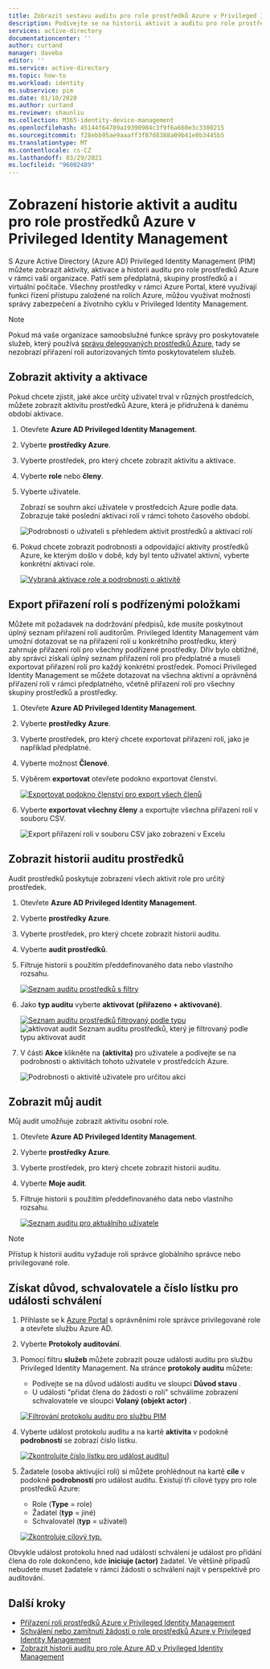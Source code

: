 ```yaml
---
title: Zobrazit sestavu auditu pro role prostředků Azure v Privileged Identity Management (PIM) – Azure AD | Microsoft Docs
description: Podívejte se na historii aktivit a auditu pro role prostředků Azure v Azure AD Privileged Identity Management (PIM).
services: active-directory
documentationcenter: ''
author: curtand
manager: daveba
editor: ''
ms.service: active-directory
ms.topic: how-to
ms.workload: identity
ms.subservice: pim
ms.date: 01/10/2020
ms.author: curtand
ms.reviewer: shaunliu
ms.collection: M365-identity-device-management
ms.openlocfilehash: 45144f64789a19390984c3f9f6a660e3c3300215
ms.sourcegitcommit: f28ebb95ae9aaaff3f87d8388a09b41e0b3445b5
ms.translationtype: MT
ms.contentlocale: cs-CZ
ms.lasthandoff: 03/29/2021
ms.locfileid: "96002489"
---
```

# <a name="view-activity-and-audit-history-for-azure-resource-roles-in-privileged-identity-management"></a>Zobrazení historie aktivit a auditu pro role prostředků Azure v Privileged Identity Management

S Azure Active Directory (Azure AD) Privileged Identity Management (PIM) můžete zobrazit aktivity, aktivace a historii auditu pro role prostředků Azure v rámci vaší organizace. Patří sem předplatná, skupiny prostředků a i virtuální počítače. Všechny prostředky v rámci Azure Portal, které využívají funkci řízení přístupu založené na rolích Azure, můžou využívat možnosti správy zabezpečení a životního cyklu v Privileged Identity Management.

> [!NOTE]
> Pokud má vaše organizace samoobslužné funkce správy pro poskytovatele služeb, který používá [správu delegovaných prostředků Azure](../../lighthouse/concepts/azure-delegated-resource-management.md), tady se nezobrazí přiřazení rolí autorizovaných tímto poskytovatelem služeb.

## <a name="view-activity-and-activations"></a>Zobrazit aktivity a aktivace

Pokud chcete zjistit, jaké akce určitý uživatel trval v různých prostředcích, můžete zobrazit aktivitu prostředků Azure, která je přidružená k danému období aktivace.

1. Otevřete **Azure AD Privileged Identity Management**.

1. Vyberte **prostředky Azure**.

1. Vyberte prostředek, pro který chcete zobrazit aktivitu a aktivace.

1. Vyberte **role** nebo **členy**.

1. Vyberte uživatele.

    Zobrazí se souhrn akcí uživatele v prostředcích Azure podle data. Zobrazuje také poslední aktivaci rolí v rámci tohoto časového období.

    ![Podrobnosti o uživateli s přehledem aktivit prostředků a aktivací rolí](media/azure-pim-resource-rbac/rbac-user-details.png)

1. Pokud chcete zobrazit podrobnosti a odpovídající aktivity prostředků Azure, ke kterým došlo v době, kdy byl tento uživatel aktivní, vyberte konkrétní aktivaci role.

    [![Vybraná aktivace role a podrobnosti o aktivitě](media/azure-pim-resource-rbac/export-membership.png "Vybraná aktivace role a podrobnosti o aktivitě")](media/azure-pim-resource-rbac/export-membership.png)

## <a name="export-role-assignments-with-children"></a>Export přiřazení rolí s podřízenými položkami

Můžete mít požadavek na dodržování předpisů, kde musíte poskytnout úplný seznam přiřazení rolí auditorům. Privileged Identity Management vám umožní dotazovat se na přiřazení rolí u konkrétního prostředku, který zahrnuje přiřazení rolí pro všechny podřízené prostředky. Dřív bylo obtížné, aby správci získali úplný seznam přiřazení rolí pro předplatné a museli exportovat přiřazení rolí pro každý konkrétní prostředek. Pomocí Privileged Identity Management se můžete dotazovat na všechna aktivní a oprávněná přiřazení rolí v rámci předplatného, včetně přiřazení rolí pro všechny skupiny prostředků a prostředky.

1. Otevřete **Azure AD Privileged Identity Management**.

1. Vyberte **prostředky Azure**.

1. Vyberte prostředek, pro který chcete exportovat přiřazení rolí, jako je například předplatné.

1. Vyberte možnost **Členové**.

1. Výběrem **exportovat** otevřete podokno exportovat členství.

    [![Exportovat podokno členství pro export všech členů](media/azure-pim-resource-rbac/export-membership.png "Exportovat stránku členství pro export všech členů")](media/azure-pim-resource-rbac/export-membership.png)

1. Vyberte **exportovat všechny členy** a exportujte všechna přiřazení rolí v souboru CSV.

    ![Export přiřazení rolí v souboru CSV jako zobrazení v Excelu](media/azure-pim-resource-rbac/export-csv.png)

## <a name="view-resource-audit-history"></a>Zobrazit historii auditu prostředků

Audit prostředků poskytuje zobrazení všech aktivit role pro určitý prostředek.

1. Otevřete **Azure AD Privileged Identity Management**.

1. Vyberte **prostředky Azure**.

1. Vyberte prostředek, pro který chcete zobrazit historii auditu.

1. Vyberte **audit prostředků**.

1. Filtruje historii s použitím předdefinovaného data nebo vlastního rozsahu.

    [![Seznam auditu prostředků s filtry](media/azure-pim-resource-rbac/rbac-resource-audit.png "Seznam auditu prostředků s filtry")](media/azure-pim-resource-rbac/rbac-resource-audit.png)

1. Jako **typ auditu** vyberte **aktivovat (přiřazeno + aktivované)**.

    [![Seznam auditu prostředků filtrovaný podle typu](media/azure-pim-resource-rbac/rbac-audit-activity.png "Seznam auditu prostředků filtrovaný podle aktivace")](media/azure-pim-resource-rbac/rbac-audit-activity.png) ![ aktivovat audit Seznam auditu prostředků, který je filtrovaný podle typu aktivovat audit](media/azure-pim-resource-rbac/rbac-audit-activity.png)

1. V části **Akce** klikněte na **(aktivita)** pro uživatele a podívejte se na podrobnosti o aktivitách tohoto uživatele v prostředcích Azure.

    ![Podrobnosti o aktivitě uživatele pro určitou akci](media/azure-pim-resource-rbac/rbac-audit-activity-details.png)

## <a name="view-my-audit"></a>Zobrazit můj audit

Můj audit umožňuje zobrazit aktivitu osobní role.

1. Otevřete **Azure AD Privileged Identity Management**.

1. Vyberte **prostředky Azure**.

1. Vyberte prostředek, pro který chcete zobrazit historii auditu.

1. Vyberte **Moje audit**.

1. Filtruje historii s použitím předdefinovaného data nebo vlastního rozsahu.

    [![Seznam auditu pro aktuálního uživatele](media/azure-pim-resource-rbac/my-audit-time.png "Seznam auditu pro aktuálního uživatele")](media/azure-pim-resource-rbac/my-audit-time.png)

> [!NOTE]
> Přístup k historii auditu vyžaduje roli správce globálního správce nebo privilegované role.

## <a name="get-reason-approver-and-ticket-number-for-approval-events"></a>Získat důvod, schvalovatele a číslo lístku pro události schválení

1. Přihlaste se k [Azure Portal](https://aad.portal.azure.com) s oprávněními role správce privilegované role a otevřete službu Azure AD.
1. Vyberte **Protokoly auditování**.
1. Pomocí filtru **služeb** můžete zobrazit pouze události auditu pro službu Privileged Identity Management. Na stránce **protokoly auditu** můžete:

    - Podívejte se na důvod události auditu ve sloupci **Důvod stavu** .
    - U události "přidat člena do žádosti o roli" schválíme zobrazení schvalovatele ve sloupci **Volaný (objekt actor)** .

    [![Filtrování protokolu auditu pro službu PIM](media/azure-pim-resource-rbac/filter-audit-logs.png "Filtrování protokolu auditu pro službu PIM")](media/azure-pim-resource-rbac/filter-audit-logs.png)

1. Vyberte událost protokolu auditu a na kartě **aktivita** v podokně **podrobností** se zobrazí číslo lístku.
  
    [![Zkontrolujte číslo lístku pro událost auditu](media/azure-pim-resource-rbac/audit-event-ticket-number.png "Zkontrolujte číslo lístku pro událost auditu.")](media/azure-pim-resource-rbac/audit-event-ticket-number.png)]

1. Žadatele (osoba aktivující roli) si můžete prohlédnout na kartě **cíle** v podokně **podrobností** pro událost auditu. Existují tři cílové typy pro role prostředků Azure:

    - Role (**Type** = role)
    - Žadatel (**typ** = jiné)
    - Schvalovatel (**typ** = uživatel)

    [![Zkontroluje cílový typ.](media/azure-pim-resource-rbac/audit-event-target-type.png "Zkontroluje cílový typ.")](media/azure-pim-resource-rbac/audit-event-target-type.png)

Obvykle událost protokolu hned nad událostí schválení je událost pro přidání člena do role dokončeno, kde **iniciuje (actor)** žadatel. Ve většině případů nebudete muset žadatele v rámci žádosti o schválení najít v perspektivě pro auditování.

## <a name="next-steps"></a>Další kroky

- [Přiřazení rolí prostředků Azure v Privileged Identity Management](pim-resource-roles-assign-roles.md)
- [Schválení nebo zamítnutí žádostí o role prostředků Azure v Privileged Identity Management](pim-resource-roles-approval-workflow.md)
- [Zobrazit historii auditu pro role Azure AD v Privileged Identity Management](pim-how-to-use-audit-log.md)
